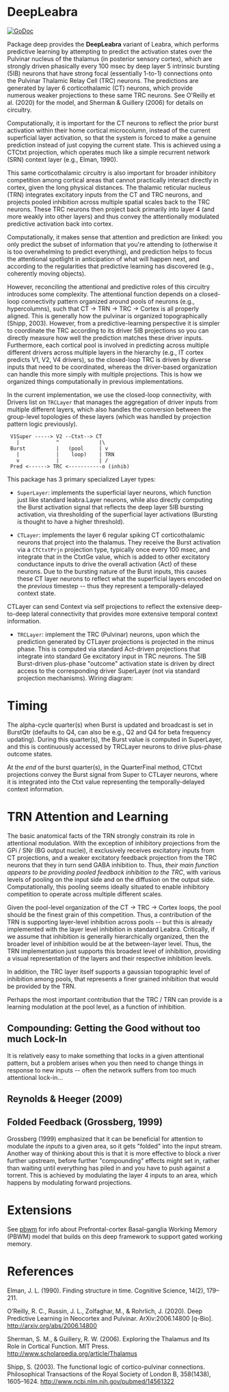 # DeepLeabra

[![GoDoc](https://godoc.org/github.com/emer/leabra/deep?status.svg)](https://godoc.org/github.com/emer/leabra/deep)

Package deep provides the **DeepLeabra** variant of Leabra, which performs predictive learning by attempting to predict the activation states over the Pulvinar nucleus of the thalamus (in posterior sensory cortex), which are strongly driven phasically every 100 msec by deep layer 5 intrinsic bursting (5IB) neurons that have strong focal (essentially 1-to-1) connections onto the Pulvinar Thalamic Relay Cell (TRC) neurons.  The predictions are generated by layer 6 corticothalamic (CT) neurons, which provide numerous weaker projections to these same TRC neurons.  See O'Reilly et al. (2020) for the model, and Sherman & Guillery (2006) for details on circuitry.

Computationally, it is important for the CT neurons to reflect the prior burst activation within their home cortical microcolumn, instead of the current superficial layer activation, so that the system is forced to make a genuine prediction instead of just copying the current state.  This is achieved using a CTCtxt projection, which operates much like a simple recurrent network (SRN) context layer (e.g., Elman, 1990).

This same corticothalamic circuitry is also important for broader inhibitory competition among cortical areas that cannot practically interact directly in cortex, given the long physical distances.  The thalamic reticular nucleus (TRN) integrates excitatory inputs from the CT and TRC neurons, and projects pooled inhibition across multiple spatial scales back to the TRC neurons.  These TRC neurons then project back primarily into layer 4 (and more weakly into other layers) and thus convey the attentionally modulated predictive activation back into cortex.

Computationally, it makes sense that attention and prediction are linked: you only predict the subset of information that you're attending to (otherwise it is too overwhelming to predict everything), and prediction helps to focus the attentional spotlight in anticipation of what will happen next, and according to the regularities that predictive learning has discovered (e.g., coherently moving objects).

However, reconciling the attentional and predictive roles of this circuitry introduces some complexity.  The attentional function depends on a closed-loop connectivity pattern organized around pools of neurons (e.g., hypercolumns), such that CT -> TRN -> TRC -> Cortex is all properly aligned.  This is generally how the pulvinar is organized topographically (Shipp, 2003).  However, from a predictive-learning perspective it is simpler to coordinate the TRC according to its driver 5IB projections so you can directly measure how well the prediction matches these driver inputs.  Furthermore, each cortical pool is involved in predicting across multiple different drivers across multiple layers in the hierarchy (e.g., IT cortex predicts V1, V2, V4 drivers), so the closed-loop TRC is driven by diverse inputs that need to be coordinated, whereas the driver-based organization can handle this more simply with multiple projections.  This is how we organized things computationally in previous implementations.

In the current implementation, we use the closed-loop connectivity, with Drivers list on `TRCLayer` that manages the aggregation of driver inputs from multiple different layers, which also handles the conversion between the group-level topologies of these layers (which was handled by projection pattern logic previously).

```
 V1Super -----> V2 --Ctxt--> CT
   |            ^             |\
 Burst          |   (pool     | v
   |            |    loop)    | TRN
   v            |             | /
 Pred <------> TRC <-----------o (inhib)
```


This package has 3 primary specialized Layer types:

* `SuperLayer`: implements the superficial layer neurons, which function just like standard leabra.Layer neurons, while also directly computing the Burst activation signal that reflects the deep layer 5IB bursting activation, via thresholding of the superficial layer activations (Bursting is thought to have a higher threshold).

* `CTLayer`: implements the layer 6 regular spiking CT corticothalamic neurons that project into the thalamus.  They receive the Burst activation via a `CTCtxtPrjn` projection type, typically once every 100 msec, and integrate that in the CtxtGe value, which is added to other excitatory conductance inputs to drive the overall activation (Act) of these neurons. Due to the bursting nature of the Burst inputs, this causes these CT layer neurons to reflect what the superficial layers encoded on the *previous* timestep -- thus they represent a temporally-delayed context state.

CTLayer can send Context via self projections to reflect the extensive deep-to-deep lateral connectivity that provides more extensive temporal context information.

* `TRCLayer`: implement the TRC (Pulvinar) neurons, upon which the prediction generated by CTLayer projections is projected in the minus phase.  This is computed via standard Act-driven projections that integrate into standard Ge excitatory input in TRC neurons.  The 5IB Burst-driven plus-phase "outcome" activation state is driven by direct access to the corresponding driver SuperLayer (not via standard projection mechanisms). 
Wiring diagram:

# Timing

The alpha-cycle quarter(s) when Burst is updated and broadcast is set in BurstQtr (defaults to Q4, can also be e.g., Q2 and Q4 for beta frequency updating). During this quarter(s), the Burst value is computed in SuperLayer, and this is continuously accessed by TRCLayer neurons to drive plus-phase outcome states.

At the *end* of the burst quarter(s), in the QuarterFinal method, CTCtxt projections convey the Burst signal from Super to CTLayer neurons, where it is integrated into the Ctxt value representing the temporally-delayed context information. 

# TRN Attention and Learning

The basic anatomical facts of the TRN strongly constrain its role in attentional modulation.  With the exception of inhibitory projections from the GPi / SNr (BG output nuclei), it exclusively receives excitatory inputs from CT projections, and a weaker excitatory feedback projection from the TRC neurons that they in turn send GABA inhibition to.  Thus, *their main function appears to be providing pooled feedback inhibition to the TRC*, with various levels of pooling on the input side and on the diffusion on the output side.  Computationally, this pooling seems ideally situated to enable inhibitory competition to operate across multiple different scales.

Given the pool-level organization of the CT -> TRC -> Cortex loops, the pool should be the finest grain of this competition.  Thus, a contribution of the TRN is supporting layer-level inhibition across pools -- but this is already implemented with the layer level inhibition in standard Leabra.  Critically, if we assume that inhibition is generally hierarchically organized, then the broader level of inhibition would be at the between-layer level.  Thus, the TRN implementation just supports this broadest level of inhibition, providing a visual representation of the layers and their respective inhibition levels.

In addition, the TRC layer itself supports a gaussian topographic level of inhibition among pools, that represents a finer grained inhibition that would be provided by the TRN.

Perhaps the most important contribution that the TRC / TRN can provide is a learning modulation at the pool level, as a function of inhibition.

## Compounding: Getting the Good without too much Lock-In

It is relatively easy to make something that locks in a given attentional pattern, but a problem arises when you then need to change things in response to new inputs -- often the network suffers from too much attentional lock-in...


## Reynolds & Heeger (2009)


## Folded Feedback (Grossberg, 1999)

Grossberg (1999) emphasized that it can be beneficial for attention to modulate the *inputs* to a given area, so it gets "folded" into the input stream.  Another way of thinking about this is that it is more effective to block a river further upstream, before further "compounding" effects might set in, rather than waiting until everything has piled in and you have to push against a torrent.   This is achieved by modulating the layer 4 inputs to an area, which happens by modulating forward projections.




# Extensions

See [pbwm](https://github.com/emer/leabra/blob/master/pbwm) for info about Prefrontal-cortex Basal-ganglia Working Memory (PBWM) model that builds on this deep framework to support gated working memory.

# References

Elman, J. L. (1990). Finding structure in time. Cognitive Science, 14(2), 179–211.

O’Reilly, R. C., Russin, J. L., Zolfaghar, M., & Rohrlich, J. (2020). Deep Predictive Learning in Neocortex and Pulvinar. ArXiv:2006.14800 [q-Bio]. http://arxiv.org/abs/2006.14800

Sherman, S. M., & Guillery, R. W. (2006). Exploring the Thalamus and Its Role in Cortical Function. MIT Press. http://www.scholarpedia.org/article/Thalamus

Shipp, S. (2003). The functional logic of cortico-pulvinar connections. Philosophical Transactions of the Royal Society of London B, 358(1438), 1605–1624. http://www.ncbi.nlm.nih.gov/pubmed/14561322

